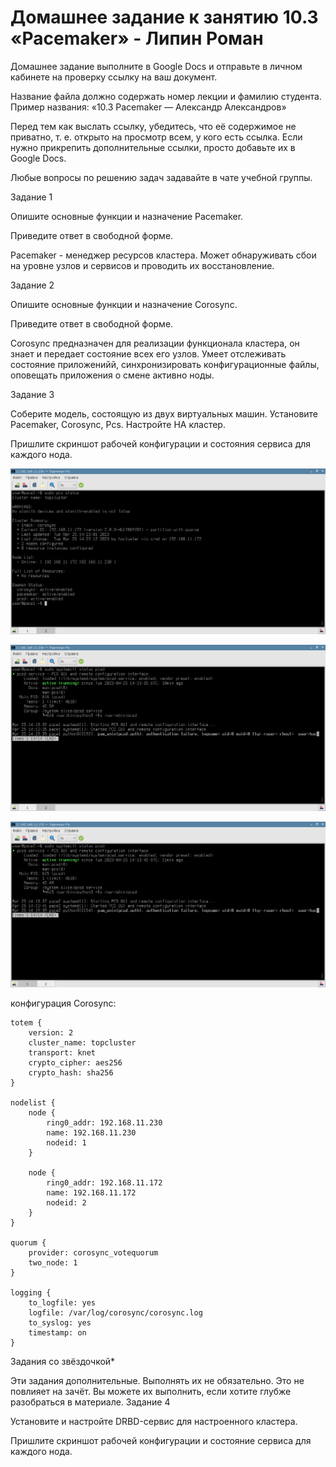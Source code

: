 # Домашнее задание к занятию 10.3 «Pacemaker» - Липин Роман

Домашнее задание выполните в Google Docs и отправьте в личном кабинете на проверку ссылку на ваш документ.

Название файла должно содержать номер лекции и фамилию студента. Пример названия: «10.3 Pacemaker — Александр Александров»

Перед тем как выслать ссылку, убедитесь, что её содержимое не приватно, т. е. открыто на просмотр всем, у кого есть ссылка. Если нужно прикрепить дополнительные ссылки, просто добавьте их в Google Docs.

Любые вопросы по решению задач задавайте в чате учебной группы.

Задание 1

Опишите основные функции и назначение Pacemaker.

Приведите ответ в свободной форме.

Pacemaker - менеджер ресурсов кластера. Может обнаруживать сбои на уровне узлов и сервисов и проводить их восстановление.

Задание 2

Опишите основные функции и назначение Corosync.

Приведите ответ в свободной форме.

Corosync предназначен для реализации функционала кластера, он знает и передает состояние всех его узлов. Умеет отслеживать состояние приложенийй, синхронизировать конфигурационные файлы, оповещать приложения о смене активно ноды.

Задание 3

Соберите модель, состоящую из двух виртуальных машин. Установите Pacemaker, Corosync, Pcs. Настройте HA кластер.

Пришлите скриншот рабочей конфигурации и состояния сервиса для каждого нода.

![103-01](https://github.com/LipinRoman/10.3/blob/main/img/103-01.png)

![103-02](https://github.com/LipinRoman/10.3/blob/main/img/103-02.png)

![103-03](https://github.com/LipinRoman/10.3/blob/main/img/103-03.png)

конфигурация Corosync:

```
totem {
    version: 2
    cluster_name: topcluster
    transport: knet
    crypto_cipher: aes256
    crypto_hash: sha256
}

nodelist {
    node {
        ring0_addr: 192.168.11.230
        name: 192.168.11.230
        nodeid: 1
    }

    node {
        ring0_addr: 192.168.11.172
        name: 192.168.11.172
        nodeid: 2
    }
}

quorum {
    provider: corosync_votequorum
    two_node: 1
}

logging {
    to_logfile: yes
    logfile: /var/log/corosync/corosync.log
    to_syslog: yes
    timestamp: on
}
```

Задания со звёздочкой*

Эти задания дополнительные. Выполнять их не обязательно. Это не повлияет на зачёт. Вы можете их выполнить, если хотите глубже разобраться в материале.
Задание 4

Установите и настройте DRBD-сервис для настроенного кластера.

Пришлите скриншот рабочей конфигурации и состояние сервиса для каждого нода.